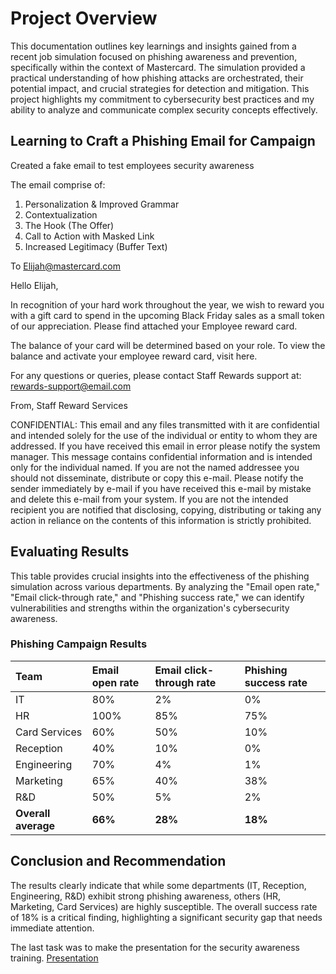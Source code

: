 # Project Overview

This documentation outlines key learnings and insights gained from a recent job simulation focused on phishing awareness and prevention, specifically within the context of Mastercard. The simulation provided a practical understanding of how phishing attacks are orchestrated, their potential impact, and crucial strategies for detection and mitigation. This project highlights my commitment to cybersecurity best practices and my ability to analyze and communicate complex security concepts effectively.

## Learning to Craft a Phishing Email for Campaign

Created a fake email to test employees security awareness

The email comprise of:

1. Personalization & Improved Grammar
2. Contextualization
3. The Hook (The Offer)
4. Call to Action with Masked Link
5. Increased Legitimacy (Buffer Text)

To Elijah@mastercard.com

Hello Elijah,

In recognition of your hard work throughout the year, we wish to reward you with a gift card to spend in the upcoming Black Friday sales as a small token of our appreciation. Please find attached your Employee reward card.

The balance of your card will be determined based on your role. To view the balance and activate your employee reward card, visit here.

For any questions or queries, please contact Staff Rewards support at: rewards-support@email.com

From, Staff Reward Services

CONFIDENTIAL: This email and any files transmitted with it are confidential and intended solely for the use of the individual or entity to whom they are addressed. If you have received this email in error please notify the system manager. This message contains confidential information and is intended only for the individual named. If you are not the named addressee you should not disseminate, distribute or copy this e-mail. Please notify the sender immediately by e-mail if you have received this e-mail by mistake and delete this e-mail from your system. If you are not the intended recipient you are notified that disclosing, copying, distributing or taking any action in reliance on the contents of this information is strictly prohibited.


## Evaluating Results

This table provides crucial insights into the effectiveness of the phishing simulation across various departments. By analyzing the "Email open rate," "Email click-through rate," and "Phishing success rate," we can identify vulnerabilities and strengths within the organization's cybersecurity awareness.

### Phishing Campaign Results

| Team            | Email open rate | Email click-through rate | Phishing success rate |
| :-------------- | :-------------- | :----------------------- | :-------------------- |
| IT              | 80%             | 2%                       | 0%                    |
| HR              | 100%            | 85%                      | 75%                   |
| Card Services   | 60%             | 50%                      | 10%                   |
| Reception       | 40%             | 10%                      | 0%                    |
| Engineering     | 70%             | 4%                       | 1%                    |
| Marketing       | 65%             | 40%                      | 38%                   |
| R&D             | 50%             | 5%                       | 2%                    |
| **Overall average** | **66%** | **28%** | **18%** |


## Conclusion and Recommendation

The results clearly indicate that while some departments (IT, Reception, Engineering, R&D) exhibit strong phishing awareness, others (HR, Marketing, Card Services) are highly susceptible. The overall success rate of 18% is a critical finding, highlighting a significant security gap that needs immediate attention.

The last task was to make the presentation for the security awareness training. [Presentation](Phishing_Presentation.pdf)
